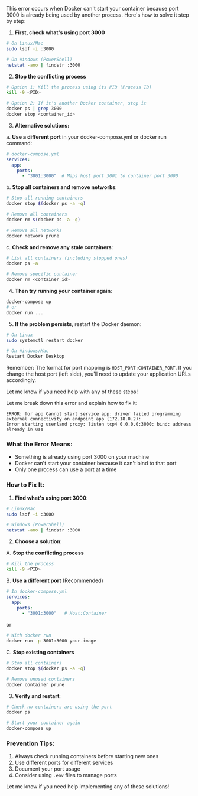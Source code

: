 This error occurs when Docker can't start your container because port 3000 is already being used by another process. Here's how to solve it step by step:

1. **First, check what's using port 3000**

```bash
# On Linux/Mac
sudo lsof -i :3000

# On Windows (PowerShell)
netstat -ano | findstr :3000
```

2. **Stop the conflicting process**

```bash
# Option 1: Kill the process using its PID (Process ID)
kill -9 <PID>

# Option 2: If it's another Docker container, stop it
docker ps | grep 3000
docker stop <container_id>
```

3. **Alternative solutions:**

a. **Use a different port** in your docker-compose.yml or docker run command:
```yaml
# docker-compose.yml
services:
  app:
    ports:
      - "3001:3000"  # Maps host port 3001 to container port 3000
```

b. **Stop all containers and remove networks**:
```bash
# Stop all running containers
docker stop $(docker ps -a -q)

# Remove all containers
docker rm $(docker ps -a -q)

# Remove all networks
docker network prune
```

c. **Check and remove any stale containers**:
```bash
# List all containers (including stopped ones)
docker ps -a

# Remove specific container
docker rm <container_id>
```

4. **Then try running your container again**:
```bash
docker-compose up
# or
docker run ...
```

5. **If the problem persists**, restart the Docker daemon:
```bash
# On Linux
sudo systemctl restart docker

# On Windows/Mac
Restart Docker Desktop
```

Remember: The format for port mapping is `HOST_PORT:CONTAINER_PORT`. If you change the host port (left side), you'll need to update your application URLs accordingly.

Let me know if you need help with any of these steps!

Let me break down this error and explain how to fix it:

```
ERROR: for app Cannot start service app: driver failed programming external connectivity on endpoint app (172.18.0.2):
Error starting userland proxy: listen tcp4 0.0.0.0:3000: bind: address already in use
```

### What the Error Means:
- Something is already using port 3000 on your machine
- Docker can't start your container because it can't bind to that port
- Only one process can use a port at a time

### How to Fix It:

1. **Find what's using port 3000**:
```bash
# Linux/Mac
sudo lsof -i :3000

# Windows (PowerShell)
netstat -ano | findstr :3000
```

2. **Choose a solution**:

A. **Stop the conflicting process**
```bash
# Kill the process
kill -9 <PID>
```

B. **Use a different port** (Recommended)
```yaml
# In docker-compose.yml
services:
  app:
    ports:
      - "3001:3000"   # Host:Container
```
or
```bash
# With docker run
docker run -p 3001:3000 your-image
```

C. **Stop existing containers**
```bash
# Stop all containers
docker stop $(docker ps -a -q)

# Remove unused containers
docker container prune
```

3. **Verify and restart**:
```bash
# Check no containers are using the port
docker ps

# Start your container again
docker-compose up
```

### Prevention Tips:
1. Always check running containers before starting new ones
2. Use different ports for different services
3. Document your port usage
4. Consider using `.env` files to manage ports

Let me know if you need help implementing any of these solutions!
